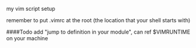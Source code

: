 
my vim script setup

remember to put .vimrc at the root (the location that your shell starts with)

####Todo
add "jump to definition in your module", can ref $VIMRUNTIME on your machine


